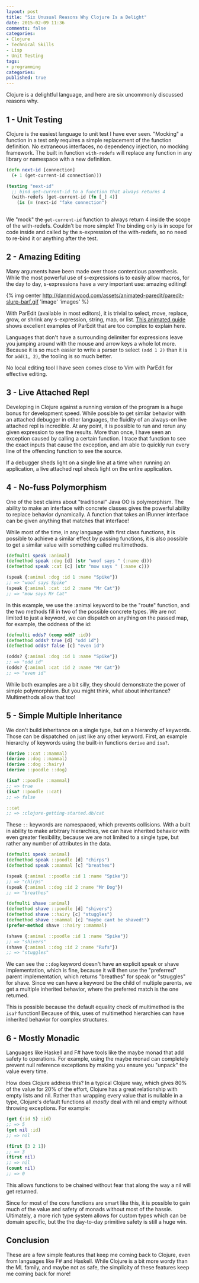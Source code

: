 ```yaml
---
layout: post
title: "Six Unusual Reasons Why Clojure Is a Delight"
date: 2015-02-09 11:36
comments: false
categories: 
- Clojure
- Technical Skills
- Lisp
- Unit Testing
tags:
- programming
categories: 
published: true
---
```


Clojure is a delightful language, and here are six uncommonly
discussed reasons why.

## 1 - Unit Testing

Clojure is the easiest language to unit test I have ever
seen. "Mocking" a function in a test only requires a simple
replacement of the function definition. No extraneous interfaces, no
dependency injection, no mocking framework.  The built in function ```with-redefs```
will replace any function in any library or
namespace with a new definition.

``` clojure
(defn next-id [connection]
  (+ 1 (get-current-id connection)))

(testing "next-id"
  ;; bind get-current-id to a function that always returns 4 
  (with-redefs [get-current-id (fn [_] 4)]
    (is (= (next-id "fake connection")
           
```

We "mock" the ```get-current-id``` function to always return 4 inside
the scope of the with-redefs. Couldn't be more simple! The binding
only is in scope for code inside and called by the s-expression of the
with-redefs, so no need to re-bind it or anything after the test.

## 2 - Amazing Editing

Many arguments have been made over those contentious
parenthesis. While the most powerful use of s-expressions is to easily
allow macros, for the day to day, s-expressions have a very important
use: amazing editing!

{% img center http://danmidwood.com/assets/animated-paredit/paredit-slurp-barf.gif 'image' 'images' %}

With ParEdit (available in most editors), it is trivial to select,
move, replace, grow, or shrink any s-expression, string, map, or
list. [This animated guide](http://danmidwood.com/content/2014/11/21/animated-paredit.html)
shows excellent examples of ParEdit that are too
complex to explain here.

Languages that don't have a surrounding delimiter for expressions
leave you jumping around with the mouse and arrow keys a whole lot more.
Because it is so much easier to write a parser to select ```(add 1 2)```
than it is for ```add(1, 2)```, the tooling is so much better.

No local editing tool I have seen comes close to Vim with ParEdit for
effective editing. 

## 3 - Live Attached Repl

Developing in Clojure against a running version of the program is a
huge bonus for development speed. While possible to get similar
behavior with an attached debugger in other languages, the fluidity of
an always-on live attached repl is incredible. At any point, it is
possible to run and rerun any given expression to see the
results. More than once, I have seen an exception caused by calling a
certain function. I trace that function to see the exact inputs that
cause the exception, and am able to quickly run every line of the
offending function to see the source.

If a debugger sheds light on a single line at a time when running an
application, a live attached repl sheds light on the entire
application.

## 4 - No-fuss Polymorphism

One of the best claims about "traditional" Java OO is
polymorphism. The ability to make an interface with concrete classes
gives the powerful ability to replace behavior dynamically. A function
that takes an IRunner interface can be given anything that matches
that interface!

While most of the time, in any language with first class functions, it
is possible to achieve a similar effect by passing functions, it is
also possible to get a similar value with something called multimethods.

``` clojure
(defmulti speak :animal)
(defmethod speak :dog [d] (str "woof says " (:name d)))
(defmethod speak :cat [c] (str "mow says " (:name c)))

(speak {:animal :dog :id 1 :name "Spike"})
;; => "woof says Spike"
(speak {:animal :cat :id 2 :name "Mr Cat"})
;; => "mow says Mr Cat"
```

In this example, we use the :animal keyword to be the "route" function,
and the two methods fill in two of the possible concrete types. We are
not limited to just a keyword, we can dispatch on anything on the
passed map, for example, the oddness of the id:

``` clojure
(defmulti odds? (comp odd? :id))
(defmethod odds? true [d] "odd id")
(defmethod odds? false [c] "even id")

(odds? {:animal :dog :id 1 :name "Spike"})
;; => "odd id"
(odds? {:animal :cat :id 2 :name "Mr Cat"})
;; => "even id"
```

While both examples are a bit silly, they should demonstrate the power
of simple polymorphism. But you might think, what about inheritance?
Multimethods allow that too!

## 5 - Simple Multiple Inheritance

We don't build inheritance on a single type, but on a hierarchy of
keywords. Those can be dispatched on just like any other
keyword. First, an example hierarchy of keywords using the built-in
functions ```derive``` and ```isa?```.

``` clojure
(derive ::cat ::mammal)
(derive ::dog ::mammal)
(derive ::dog ::hairy)
(derive ::poodle ::dog)

(isa? ::poodle ::mammal)
;; => true
(isa? ::poodle ::cat)
;; => false

::cat
;; => :clojure-getting-started.db/cat
```

These ```::``` keywords are namespaced, which prevents
collisions. With a built in ability to make arbitrary hierarchies, we
can have inherited behavior with even greater flexibility, because we
are not limited to a single type, but rather any number of attributes
in the data.

``` clojure
(defmulti speak :animal)
(defmethod speak ::poodle [d] "chirps")
(defmethod speak ::mammal [c] "breathes")

(speak {:animal ::poodle :id 1 :name "Spike"})
;; => "chirps"
(speak {:animal ::dog :id 2 :name "Mr Dog"})
;; => "breathes"

(defmulti shave :animal)
(defmethod shave ::poodle [d] "shivers")
(defmethod shave ::hairy [c] "stuggles")
(defmethod shave ::mammal [c] "maybe cant be shaved!")
(prefer-method shave ::hairy ::mammal)

(shave {:animal ::poodle :id 1 :name "Spike"})
;; => "shivers"
(shave {:animal ::dog :id 2 :name "Rufs"})
;; => "stuggles"
```

We can see the ```::dog``` keyword doesn't have an explicit speak or shave
implementation, which is fine, because it will then use the "preferred"
parent implementation, which returns "breathes" for speak or
"struggles" for shave. Since we can have a keyword be the child of
multiple parents, we get a multiple inherited behavior, where the
preferred match is the one returned.

This is possible because the default equality check of multimethod is
the ```isa?``` function! Because of this, uses of multimethod
hierarchies can have inherited behavior for complex structures.

## 6 - Mostly Monadic

Languages like Haskell and F# have tools like the maybe monad that add
safety to operations. For example, using the maybe monad can
completely prevent null reference exceptions by making you ensure you
"unpack" the value every time.

How does Clojure address this? In a typical Clojure way, which gives
80% of the value for 20% of the effort, Clojure has a great
relationship with empty lists and nil. Rather than wrapping every
value that is nullable in a type, Clojure's default functions all
_mostly_ deal with nil and empty without throwing exceptions. For
example:

``` clojure
(get {:id 5} :id)
;; => 5
(get nil :id)
;; => nil

(first [3 2 1])
;; => 3
(first nil)
;; => nil
(count nil)
;; => 0
```

This allows functions to be chained without fear that along the way a
nil will get returned.

Since for most of the core functions are smart like this, it is
possible to gain much of the value and safety of monads without most
of the hassle. Ultimately, a more rich type system allows for custom
types which can be domain specific, but the the day-to-day primitive
safety is still a huge win.

## Conclusion

These are a few simple features that keep me coming back to Clojure,
even from languages like F# and Haskell. While Clojure is a bit more
wordy than the ML family, and maybe not as safe, the simplicity of
these features keep me coming back for more!
